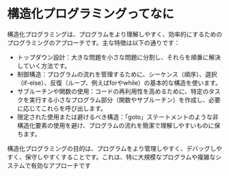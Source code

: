 # 構造化プログラミングってなに

構造化プログラミングは、プログラムをより理解しやすく、効率的にするためのプログラミングのアプローチです。主な特徴は以下の通りです：

- トップダウン設計：大きな問題を小さな問題に分割し、それらを順番に解決していく方法です。
- 制御構造：プログラムの流れを管理するために、シーケンス（順序）、選択（if-else）、反復（ループ、例えばforやwhile）の基本的な構造を使います。
- サブルーチンや関数の使用：コードの再利用性を高めるために、特定のタスクを実行する小さなプログラム部分（関数やサブルーチン）を作成し、必要に応じてこれらを呼び出します。
- 限定された使用または避けるべき構造：「goto」ステートメントのような非構造化要素の使用を避け、プログラムの流れを簡潔で理解しやすいものに保ちます。

構造化プログラミングの目的は、プログラムをより管理しやすく、デバッグしやすく、保守しやすくすることです。これは、特に大規模なプログラムや複雑なシステムで有効なアプローチです
